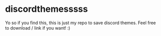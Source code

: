 # discordthemesssss
Yo so if you find this, this is just my repo to save discord themes. Feel free to download / link if you want! :)
